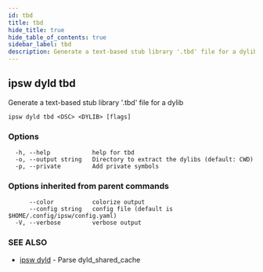 ```yaml
---
id: tbd
title: tbd
hide_title: true
hide_table_of_contents: true
sidebar_label: tbd
description: Generate a text-based stub library '.tbd' file for a dylib
---
```

## ipsw dyld tbd

Generate a text-based stub library '.tbd' file for a dylib

```
ipsw dyld tbd <DSC> <DYLIB> [flags]
```

### Options

```
  -h, --help            help for tbd
  -o, --output string   Directory to extract the dylibs (default: CWD)
  -p, --private         Add private symbols
```

### Options inherited from parent commands

```
      --color           colorize output
      --config string   config file (default is $HOME/.config/ipsw/config.yaml)
  -V, --verbose         verbose output
```

### SEE ALSO

* [ipsw dyld](/docs/cli/ipsw/dyld)	 - Parse dyld_shared_cache

